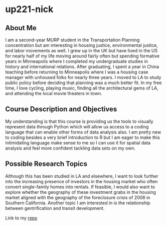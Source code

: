 # up221-nick

## About Me
I am a second-year MURP student in the Transportation Planning concentration but am interesting in housing justice, environmental justice, and labor movements as well.  I grew up in the UK but have lived in the US for nearly half of my life moving around fairly often but spending formative years in Minneapolis where I completed my undergraduate studies in history and international relations. After graduating, I spent a year in China teaching before returning to Minneapolis where I was a housing case manager with unhoused folks for nearly three years. I moved to LA to study public policy before deciding that planning was a much better fit. In my free time, I love cycling, playing music, finding all the architectural gems of LA, and attending the local movie theaters in town. 

## Course Description and Objectives
My understanding is that this course is providing us the tools to visually represent data through Python which will allow us access to a coding language that can enable other forms of data analysis also. I am pretty new to coding besides a very brief introduction to R but I am eager to make this intimidating language make sense to me so I can use it for spatial data analysis and feel more confident tackling data sets on my own. 

## Possible Research Topics 
Although this has been studied in LA and elsewhere, I want to look further into the increasing presence of investors in the housing market who often convert single-family homes into rentals. If feasible, I would also want to explore whether the geography of these investment grabs in the housing market aligned with the geography of the foreclosure crisis of 2008 in Southern California. Another topic I am interested in is the relationship between gentrification and transit development.

Link to my [repo](https://github.com/up206-nick/up221-nick/edit/main/README.md)
